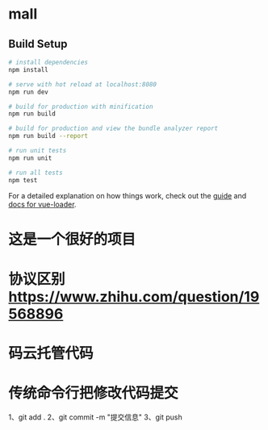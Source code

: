 # mall

>

## Build Setup

``` bash
# install dependencies
npm install

# serve with hot reload at localhost:8080
npm run dev

# build for production with minification
npm run build

# build for production and view the bundle analyzer report
npm run build --report

# run unit tests
npm run unit

# run all tests
npm test
```

For a detailed explanation on how things work, check out the [guide](http://vuejs-templates.github.io/webpack/) and [docs for vue-loader](http://vuejs.github.io/vue-loader).

# 这是一个很好的项目

# 协议区别 https://www.zhihu.com/question/19568896

# 码云托管代码

# 传统命令行把修改代码提交
1、git add .
2、git commit -m "提交信息"
3、git push


